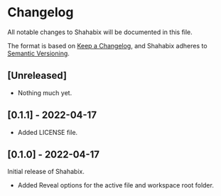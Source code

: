 # Changelog
All notable changes to Shahabix will be documented in this file.

The format is based on [Keep a Changelog](https://keepachangelog.com/en/1.0.0/),
and Shahabix adheres to [Semantic Versioning](https://semver.org/spec/v2.0.0.html).

## [Unreleased]
- Nothing much yet.

## [0.1.1] - 2022-04-17
- Added LICENSE file.

## [0.1.0] - 2022-04-17
Initial release of Shahabix.
- Added Reveal options for the active file and workspace root folder.

